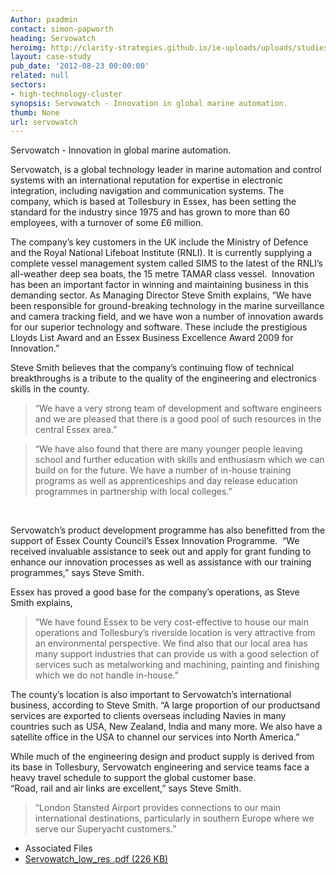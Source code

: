 ```yaml
---
Author: pxadmin
contact: simon-papworth
heading: Servowatch
heroimg: http://clarity-strategies.github.io/ie-uploads/uploads/studies/ServoWatch_banner.jpg
layout: case-study
pub_date: '2012-08-23 00:00:00'
related: null
sectors:
- high-technology-cluster
synopsis: Servowatch - Innovation in global marine automation.
thumb: None
url: servowatch
---
```


<p>Servowatch - Innovation in global marine automation.</p><p>Servowatch, is a global technology leader in marine automation and control systems with an international reputation for expertise in electronic integration, including navigation and communication systems. The company, which is based at Tollesbury in Essex, has been setting the standard for the industry since 1975 and has grown to more than 60 employees, with a turnover of some £6 million.</p><p>The company’s key customers in the UK include the Ministry of Defence and the Royal National Lifeboat Institute (RNLI). It is currently supplying a complete vessel management system called SIMS to the latest of the RNLI’s all-weather deep sea boats, the 15 metre TAMAR class vessel.  Innovation has been an important factor in winning and maintaining business in this demanding sector. As Managing Director Steve Smith explains, “We have been responsible for ground-breaking technology in the marine surveillance and camera tracking field, and we have won a number of innovation awards for our superior technology and software. These include the prestigious Lloyds List Award and an Essex Business Excellence Award 2009 for Innovation.”</p><p>Steve Smith believes that the company’s continuing flow of technical breakthroughs is a tribute to the quality of the engineering and electronics skills in the county.</p><blockquote><p>“We have a very strong team of development and software engineers and we are pleased that there is a good pool of such resources in the central Essex area.”</p></blockquote><blockquote><p>“We have also found that there are many younger people leaving school and further education with skills and enthusiasm which we can build on for the future. We have a number of in-house training programs as well as apprenticeships and day release education programmes in partnership with local colleges.”</p></blockquote><p> </p><p>Servowatch’s product development programme has also benefitted from the support of Essex County Council’s Essex Innovation Programme.  “We received invaluable assistance to seek out and apply for grant funding to enhance our innovation processes as well as assistance with our training programmes,” says Steve Smith.</p><p>Essex has proved a good base for the company’s operations, as Steve Smith explains,</p><blockquote><p>“We have found Essex to be very cost-effective to house our main operations and Tollesbury’s riverside location is very attractive from an environmental perspective. We find also that our local area has many support industries that can provide us with a good selection of services such as metalworking and machining, painting and finishing which we do not handle in-house.”</p></blockquote><p>The county’s location is also important to Servowatch’s international business, according to Steve Smith. “A large proportion of our productsand services are exported to clients overseas including Navies in many countries such as USA, New Zealand, India and many more. We also have a satellite office in the USA to channel our services into North America.”</p><p>While much of the engineering design and product supply is derived from its base in Tollesbury, Servowatch engineering and service teams face a heavy travel schedule to support the global customer base.<br/>“Road, rail and air links are excellent,” says Steve Smith.</p><blockquote><p>“London Stansted Airport provides connections to our main international destinations, particularly in southern Europe where we serve our Superyacht customers.”</p></blockquote> <ul class='downloadable-files'><li class='header'>Associated Files</li><li><a alt='' class='btn' href='//clarity-strategies.github.io/ie-uploads/uploads/studies/Servowatch_low_res.pdf' target='_blank'>Servowatch_low_res .pdf <span>(226 KB)</span></a></li></ul>